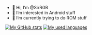 - 👋 Hi, I’m @SirRGB
- 👀 I’m interested in Android stuff
- 🌱 I’m currently trying to do ROM stuff

[![My GitHub stats](https://github-readme-stats.vercel.app/api?username=SirRGB&show_icons=true&theme=github_dark&hide_border=true)](https://github.com/SirRGB)
[![My used languages](https://github-readme-stats.vercel.app/api/top-langs/?username=SirRGB&langs_count=14&theme=github_dark&hide_border=true&layout=compact)](https://github.com/SirRGB)
